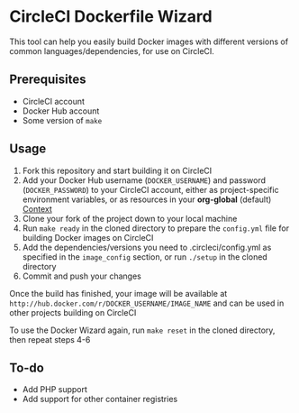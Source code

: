 # CircleCI Dockerfile Wizard

This tool can help you easily build Docker images with different versions of common languages/dependencies, for use on CircleCI.

## Prerequisites

- CircleCI account
- Docker Hub account
- Some version of `make`

## Usage

1. Fork this repository and start building it on CircleCI
1. Add your Docker Hub username (`DOCKER_USERNAME`) and password (`DOCKER_PASSWORD`) to your CircleCI account, either as project-specific environment variables, or as resources in your **org-global** (default) [Context](https://circleci.com/docs/2.0/contexts)
1. Clone your fork of the project down to your local machine
1. Run `make ready` in the cloned directory to prepare the `config.yml` file for building Docker images on CircleCI
1. Add the dependencies/versions you need to .circleci/config.yml as specified in the `image_config` section, or run `./setup` in the cloned directory
1. Commit and push your changes

Once the build has finished, your image will be available at `http://hub.docker.com/r/DOCKER_USERNAME/IMAGE_NAME` and can be used in other projects building on CircleCI

To use the Docker Wizard again, run `make reset` in the cloned directory, then repeat steps 4-6

## To-do

- Add PHP support
- Add support for other container registries